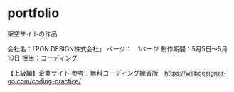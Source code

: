 # portfolio
架空サイトの作品

会社名：「PON DESIGN株式会社」
ページ：　1ページ
制作期間：5月5日～5月10日
担当：コーディング

【上級編】企業サイト
参考：無料コーディング練習所　https://webdesigner-go.com/coding-practice/
